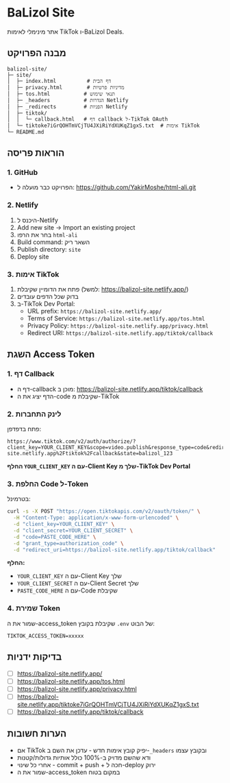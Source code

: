 # BaLizol Site

אתר מינימלי לאימות TikTok ו-BaLizol Deals.

## מבנה הפרויקט

```
balizol-site/
├─ site/
│  ├─ index.html          # דף הבית
│  ├─ privacy.html        # מדיניות פרטיות
│  ├─ tos.html           # תנאי שימוש
│  ├─ _headers           # הגדרות Netlify
│  ├─ _redirects         # הפניות Netlify
│  ├─ tiktok/
│  │  └─ callback.html   # דף callback ל-TikTok OAuth
│  └─ tiktoke7iGrQOHTmVCjTU4JXiRiYdXUKqZ1gxS.txt  # אימות TikTok
└─ README.md
```

## הוראות פריסה

### 1. GitHub
- הפרויקט כבר מועלה ל: https://github.com/YakirMoshe/html-ali.git

### 2. Netlify
1. היכנס ל-Netlify
2. Add new site → Import an existing project
3. בחר את הרפו `html-ali`
4. Build command: השאר ריק
5. Publish directory: `site`
6. Deploy site

### 3. אימות TikTok
1. פתח את הדומיין שקיבלת (למשל: https://balizol-site.netlify.app/)
2. בדוק שכל הדפים עובדים
3. ב-TikTok Dev Portal:
   - URL prefix: `https://balizol-site.netlify.app/`
   - Terms of Service: `https://balizol-site.netlify.app/tos.html`
   - Privacy Policy: `https://balizol-site.netlify.app/privacy.html`
   - Redirect URI: `https://balizol-site.netlify.app/tiktok/callback`

## השגת Access Token

### 1. דף Callback
- דף ה-callback מוכן ב: https://balizol-site.netlify.app/tiktok/callback
- הדף יציג את ה-code שקיבלת מ-TikTok

### 2. לינק התחברות
פתח בדפדפן:
```
https://www.tiktok.com/v2/auth/authorize/?client_key=YOUR_CLIENT_KEY&scope=video.publish&response_type=code&redirect_uri=https%3A%2F%2Fbalizol-site.netlify.app%2Ftiktok%2Fcallback&state=balizol_123
```

**החלף `YOUR_CLIENT_KEY` עם ה-Client Key שלך מ-TikTok Dev Portal**

### 3. החלפת Code ל-Token
בטרמינל:
```bash
curl -s -X POST "https://open.tiktokapis.com/v2/oauth/token/" \
  -H "Content-Type: application/x-www-form-urlencoded" \
  -d "client_key=YOUR_CLIENT_KEY" \
  -d "client_secret=YOUR_CLIENT_SECRET" \
  -d "code=PASTE_CODE_HERE" \
  -d "grant_type=authorization_code" \
  -d "redirect_uri=https://balizol-site.netlify.app/tiktok/callback"
```

**החלף:**
- `YOUR_CLIENT_KEY` עם ה-Client Key שלך
- `YOUR_CLIENT_SECRET` עם ה-Client Secret שלך  
- `PASTE_CODE_HERE` עם ה-Code שקיבלת

### 4. שמירת Token
שמור את ה-access_token שקיבלת בקובץ `.env` של הבוט:
```
TIKTOK_ACCESS_TOKEN=xxxxx
```

## בדיקות ידניות
- [ ] https://balizol-site.netlify.app/
- [ ] https://balizol-site.netlify.app/tos.html
- [ ] https://balizol-site.netlify.app/privacy.html
- [ ] https://balizol-site.netlify.app/tiktoke7iGrQOHTmVCjTU4JXiRiYdXUKqZ1gxS.txt
- [ ] https://balizol-site.netlify.app/tiktok/callback

## הערות חשובות
- אם TikTok יפיק קובץ אימות חדש - עדכן את השם ב-`_headers` ובקובץ עצמו
- ודא שהשם מדויק ב-100% כולל אותיות גדולות/קטנות
- אחרי כל שינוי - commit + push + חכה ל-deploy ירוק
- שמור את ה-access_token במקום בטוח
